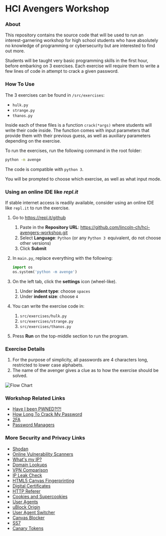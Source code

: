 # HCI Avengers Workshop

### About

This repository contains the source code that will be used to run an interest-garnering workshop for high school students who have absolutely no knowledge of programming or cybersecurity but are interested to find out more.

Students will be taught very basic programming skills in the first hour, before embarking on 3 exercises. Each exercise will require them to write a few lines of code in attempt to crack a given password.



### How To Use

The 3 exercises can be found in `/src/exercises`:

- `hulk.py`
- `strange.py`
- `thanos.py`

Inside each of these files is a function `crack(*args)` where students will write their code inside. The function comes with input parameters that provide them with their previous guess, as well as auxiliary parameters depending on the exercise.



To run the exercises, run the following command in the root folder:

```bash
python -m avenge
```

The code is compatible with `python 3`.

You will be prompted to choose which exercise, as well as what input mode.



### Using an online IDE like *repl.it*

If stable internet access is readily available, consider using an online IDE like `repl.it` to run the exercise.

1. Go to https://repl.it/github

   1. Paste in the **Repository URL**: https://github.com/lincoln-ch/hci-avengers-workshop.git
   2. Select **Language**: `Python` (or any `Python 3 `equivalent, do not choose other versions)
   3. Click **Submit**

2. In `main.py`, replace everything with the following:

   ```python
   import os
   os.system('python -m avenge')
   ```

3. On the left tab, click the **settings** icon (wheel-like).
   1. Under **indent type**: choose `spaces`
   2. Under **indent size**: choose `4` 
4. You can write the exercise code in:
   1. `src/exercises/hulk.py`
   2. `src/exercises/strange.py`
   3. `src/exercises/thanos.py`

5. Press **Run** on the top-middle section to run the program.


### Exercise Details

1. For the purpose of simplicity, all passwords are 4 characters long, restricted to lower case alphabets.
2. The name of the avenger gives a clue as to how the exercise should be solved.

![Flow Chart](https://raw.githubusercontent.com/lincoln-ch/hci-avengers-workshop/master/flow-hci-av.jpg)


### Workshop Related Links

- [Have I been PWNED?!?!](https://haveibeenpwned.com/)
- [How Long To Crack My Password](https://howsecureismypassword.net)
- [2FA](https://en.wikipedia.org/wiki/Multi-factor_authentication)
- [Password Managers](https://www.lastpass.com/)


### More Security and Privacy Links

- [Shodan](https://www.shodan.io/)
- [Online Vulnerability Scanners](https://pentest-tools.com/network-vulnerability-scanning/tcp-port-scanner-online-nmap)
- [What's my IP?](https://www.whatsmyip.org/)
- [Domain Lookups](https://www.whois.com/whois/)
- [VPN Comparison](https://thatoneprivacysite.net/#detailed-vpn-comparison)
- [IP Leak Check](https://ipleak.net/)
- [HTML5 Canvas Fingerprinting](https://browserleaks.com/canvas)
- [Digital Certificates](https://en.wikipedia.org/wiki/Public_key_certificate)
- [HTTP Referer](https://en.wikipedia.org/wiki/HTTP_referer)
- [Cookies and Supercookies](https://en.wikipedia.org/wiki/HTTP_cookie)
- [User Agents](https://developer.mozilla.org/en-US/docs/Web/HTTP/Headers/User-Agent)
- [uBlock Origin](https://addons.mozilla.org/en-US/firefox/addon/ublock-origin/)
- [User Agent Switcher](https://addons.mozilla.org/en-US/firefox/addon/uaswitcher/)
- [Canvas Blocker](https://addons.mozilla.org/en-US/firefox/addon/canvasblocker/)
- [SS7](https://en.wikipedia.org/wiki/Signalling_System_No._7)
- [Canary Tokens](http://canarytokens.org/generate)


